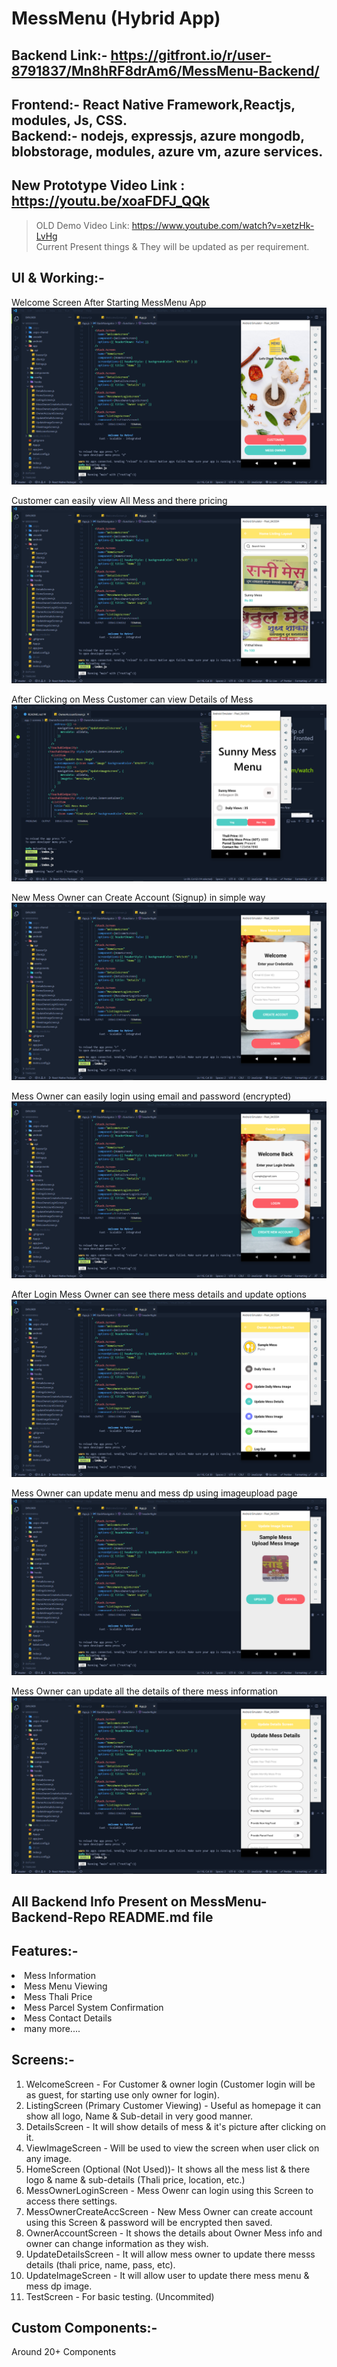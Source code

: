 # MessMenu (Hybrid App)

## Backend Link:- https://gitfront.io/r/user-8791837/Mn8hRF8drAm6/MessMenu-Backend/

## <b>Frontend:-</b> React Native Framework,Reactjs, modules, Js, CSS. <br /><b>Backend:- </b>nodejs, expressjs, azure mongodb, blobstorage, modules, azure vm, azure services.

## New Prototype Video Link : https://youtu.be/xoaFDFJ_QQk

> OLD Demo Video Link: https://www.youtube.com/watch?v=xetzHk-LvHg <br />
> Current Present things & They will be updated as per requirement.

## UI & Working:-

Welcome Screen After Starting MessMenu App
![ScreenShot](./README_images_frontend/messmenuapkwelcome.png)
<br />

Customer can easily view All Mess and there pricing
![ScreenShot](./README_images_frontend/azlistingscreen.png)
<br />

After Clicking on Mess Customer can view Details of Mess
![ScreenShot](./README_images_frontend/custdetailsinfo.png)
<br />

New Mess Owner can Create Account (Signup) in simple way
![ScreenShot](./README_images_frontend/azsignupscreen.png)
<br />

Mess Owner can easily login using email and password (encrypted)
![ScreenShot](./README_images_frontend/loginassample.png)
<br />

After Login Mess Owner can see there mess details and update options
![ScreenShot](./README_images_frontend/detailsscreen.png)
<br />

Mess Owner can update menu and mess dp using imageupload page
![ScreenShot](./README_images_frontend/imageuploadfd.png)
<br />

Mess Owner can update all the details of there mess information
![ScreenShot](./README_images_frontend/updatedetailsscreen.png)

## All Backend Info Present on MessMenu-Backend-Repo README.md file

## Features:-

<li > Mess Information
<li > Mess Menu Viewing
<li > Mess Thali Price
<li > Mess Parcel System Confirmation
<li > Mess Contact Details
<li > many more....

## Screens:-

1. WelcomeScreen - For Customer & owner login (Customer login will be as guest, for starting use only owner for login).
2. ListingScreen (Primary Customer Viewing) - Useful as homepage it can show all logo, Name & Sub-detail in very good manner.
3. DetailsScreen - It will show details of mess & it's picture after clicking on it.
4. ViewImageScreen - Will be used to view the screen when user click on any image.
5. HomeScreen (Optional (Not Used))- It shows all the mess list & there logo & name & sub-details (Thali price, location, etc.)
6. MessOwnerLoginScreen - Mess Owenr can login using this Screen to access there settings.
7. MessOwnerCreateAccScreen - New Mess Owner can create account using this Screen & password will be encrypted then saved.
8. OwnerAccountScreen - It shows the details about Owner Mess info and owner can change information as they wish.
9. UpdateDetailsScreen - It will allow mess owner to update there messs details (thali price, name, pass, etc).
10. UpdateImageScreen - It will allow user to update there mess menu & mess dp image.
11. TestScreen - For basic testing. (Uncommited)

## Custom Components:-

Around 20+ Components
